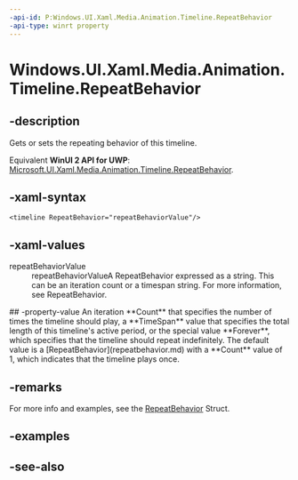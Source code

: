 ```yaml
---
-api-id: P:Windows.UI.Xaml.Media.Animation.Timeline.RepeatBehavior
-api-type: winrt property
---
```


<!-- Property syntax
public Windows.UI.Xaml.Media.Animation.RepeatBehavior RepeatBehavior { get;  set; }
-->

# Windows.UI.Xaml.Media.Animation.Timeline.RepeatBehavior

## -description
Gets or sets the repeating behavior of this timeline.

Equivalent **WinUI 2 API for UWP**: [Microsoft.UI.Xaml.Media.Animation.Timeline.RepeatBehavior](/windows/winui/api/microsoft.ui.xaml.media.animation.timeline.repeatbehavior).

## -xaml-syntax
```xaml
<timeline RepeatBehavior="repeatBehaviorValue"/>
```


## -xaml-values
<dl><dt>repeatBehaviorValue</dt><dd>repeatBehaviorValueA RepeatBehavior expressed as a string. This can be an iteration count or a timespan string. For more information, see RepeatBehavior.</dd>
</dl>
## -property-value
An iteration **Count** that specifies the number of times the timeline should play, a **TimeSpan** value that specifies the total length of this timeline's active period, or the special value **Forever**, which specifies that the timeline should repeat indefinitely. The default value is a [RepeatBehavior](repeatbehavior.md) with a **Count** value of 1, which indicates that the timeline plays once.
<!--Don't link Timespan above it is a projected type and an authored link introduces a bias.-->

## -remarks

For more info and examples, see the [RepeatBehavior](repeatbehavior.md) Struct.

## -examples

## -see-also
